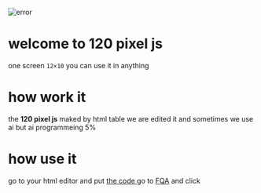 ![error](https://fxs1400.github.io/120pixeljs/logo.png)
# welcome to 120 pixel js 
one screen ```12×10``` you can use it in anything 
# how work it
the **120 pixel js** maked by html table we are edited it and sometimes we use ai but ai programmeing 5% 
# how use it 
go to your html editor and put [the code ](https://raw.githubusercontent.com/fxs1400/120pixeljs/refs/heads/main/Code.txt)
go to [FQA](uemo.htm) and click
